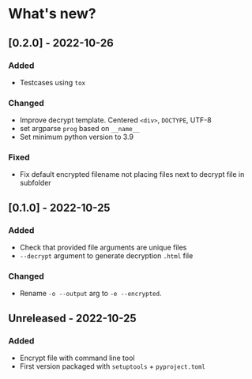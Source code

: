 # What's new?

## [0.2.0] - 2022-10-26
### Added
- Testcases using `tox`

### Changed
- Improve decrypt template. Centered `<div>`, `DOCTYPE`, UTF-8
- set argparse `prog` based on `__name__`
- Set minimum python version to 3.9

### Fixed
- Fix default encrypted filename not placing files next to decrypt file in subfolder

## [0.1.0] - 2022-10-25
### Added
- Check that provided file arguments are unique files
- `--decrypt` argument to generate decryption `.html` file

### Changed
- Rename `-o --output` arg to `-e --encrypted`.

## Unreleased - 2022-10-25
### Added
- Encrypt file with command line tool
- First version packaged with `setuptools` + `pyproject.toml`
